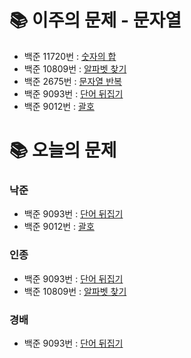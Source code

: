 # 📚 이주의 문제 - 문자열
- 백준 11720번 : [숫자의 합](https://www.acmicpc.net/problem/11720)
- 백준 10809번 : [알파벳 찾기](https://www.acmicpc.net/problem/10809)
- 백준 2675번 : [문자열 반복](https://www.acmicpc.net/problem/2675)
- 백준 9093번 : [단어 뒤집기](https://www.acmicpc.net/problem/9093)
- 백준 9012번 : [괄호](https://www.acmicpc.net/problem/9012)

# 📚 오늘의 문제
### 낙준
- 백준 9093번 : [단어 뒤집기](https://www.acmicpc.net/problem/9093)
- 백준 9012번 : [괄호](https://www.acmicpc.net/problem/9012)

### 인종
- 백준 9093번 : [단어 뒤집기](https://www.acmicpc.net/problem/9093)
- 백준 10809번 : [알파벳 찾기](https://www.acmicpc.net/problem/10809)

### 경배
- 백준 9093번 : [단어 뒤집기](https://www.acmicpc.net/problem/9093)
